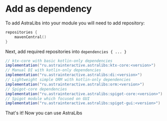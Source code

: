 # Add as dependency

To add AstraLibs into your module you will need to add repository:
```kotlin
repositories {
    mavenCentral()
}
```

Next, add required repositories into `dependencies { ... }`

```groovy
// ktx-core with basic kotlin-only dependencies
implementation("ru.astrainteractive.astralibs:ktx-core:<version>")
// Manual DI with kotlin-only dependencies
implementation("ru.astrainteractive.astralibs:di:<version>")
// Lightweight simple ORM with kotlin-only dependencies
implementation("ru.astrainteractive.astralibs:orm:<version>")
// Spigot-core dependencies
implementation("ru.astrainteractive.astralibs:spigot-core:<version>")
// Spigot module which focused on GUI
implementation("ru.astrainteractive.astralibs:spigot-gui:<version>")
```

That's it! Now you can use AstraLibs